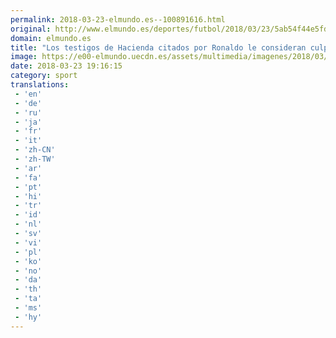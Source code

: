 ```yaml
---
permalink: 2018-03-23-elmundo.es--100891616.html
original: http://www.elmundo.es/deportes/futbol/2018/03/23/5ab54f44e5fdeac2758b4625.html
domain: elmundo.es
title: "Los testigos de Hacienda citados por Ronaldo le consideran culpable de delito fiscal"
image: https://e00-elmundo.uecdn.es/assets/multimedia/imagenes/2018/03/23/15218317339764.jpg
date: 2018-03-23 19:16:15
category: sport
translations: 
 - 'en'
 - 'de'
 - 'ru'
 - 'ja'
 - 'fr'
 - 'it'
 - 'zh-CN'
 - 'zh-TW'
 - 'ar'
 - 'fa'
 - 'pt'
 - 'hi'
 - 'tr'
 - 'id'
 - 'nl'
 - 'sv'
 - 'vi'
 - 'pl'
 - 'ko'
 - 'no'
 - 'da'
 - 'th'
 - 'ta'
 - 'ms'
 - 'hy'
---
```


